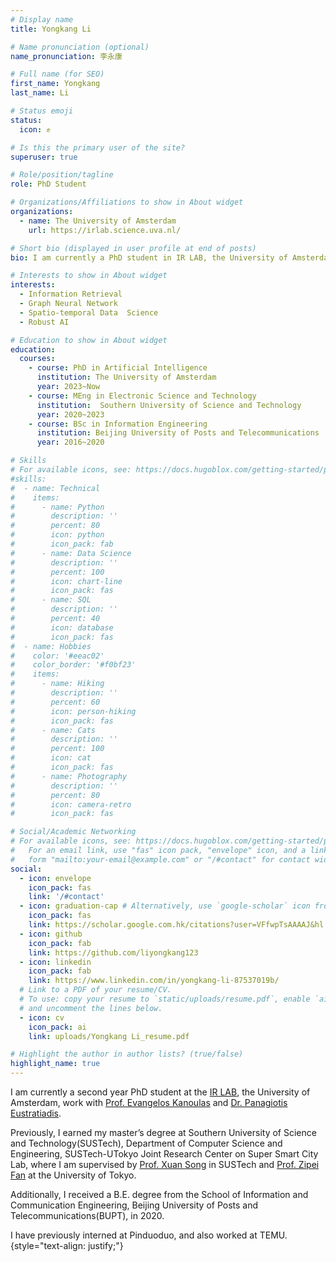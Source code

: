 ```yaml
---
# Display name
title: Yongkang Li

# Name pronunciation (optional)
name_pronunciation: 李永康

# Full name (for SEO)
first_name: Yongkang 
last_name: Li

# Status emoji
status:
  icon: ✊

# Is this the primary user of the site?
superuser: true

# Role/position/tagline
role: PhD Student

# Organizations/Affiliations to show in About widget
organizations:
  - name: The University of Amsterdam 
    url: https://irlab.science.uva.nl/

# Short bio (displayed in user profile at end of posts)
bio: I am currently a PhD student in IR LAB, the University of Amsterdam, work with Prof. Evangelos Kanoulas. Before that, I got my master degree at Southern University of Science and Technology, Department of Computer Science and Engineering, SUSTech-UTokyo Joint Research Center on Super Smart City Lab, where I am supervised by Prof. Xuan Song in SUSTech and Prof. Zipei Fan at the University of Tokyo. What's more, I received a B.E. degree in the School of Information and Communication Engineering, Beijing University of Posts and Telecommunications in 2020.

# Interests to show in About widget
interests:
  - Information Retrieval 
  - Graph Neural Network 
  - Spatio-temporal Data  Science
  - Robust AI

# Education to show in About widget
education:
  courses:
    - course: PhD in Artificial Intelligence
      institution: The University of Amsterdam
      year: 2023~Now
    - course: MEng in Electronic Science and Technology
      institution:  Southern University of Science and Technology
      year: 2020~2023
    - course: BSc in Information Engineering
      institution: Beijing University of Posts and Telecommunications
      year: 2016~2020

# Skills
# For available icons, see: https://docs.hugoblox.com/getting-started/page-builder/#icons
#skills:
#  - name: Technical
#    items:
#      - name: Python
#        description: ''
#        percent: 80
#        icon: python
#        icon_pack: fab
#      - name: Data Science
#        description: ''
#        percent: 100
#        icon: chart-line
#        icon_pack: fas
#      - name: SQL
#        description: ''
#        percent: 40
#        icon: database
#        icon_pack: fas
#  - name: Hobbies
#    color: '#eeac02'
#    color_border: '#f0bf23'
#    items:
#      - name: Hiking
#        description: ''
#        percent: 60
#        icon: person-hiking
#        icon_pack: fas
#      - name: Cats
#        description: ''
#        percent: 100
#        icon: cat
#        icon_pack: fas
#      - name: Photography
#        description: ''
#        percent: 80
#        icon: camera-retro
#        icon_pack: fas

# Social/Academic Networking
# For available icons, see: https://docs.hugoblox.com/getting-started/page-builder/#icons
#   For an email link, use "fas" icon pack, "envelope" icon, and a link in the
#   form "mailto:your-email@example.com" or "/#contact" for contact widget.
social:
  - icon: envelope
    icon_pack: fas
    link: '/#contact'
  - icon: graduation-cap # Alternatively, use `google-scholar` icon from `ai` icon pack
    icon_pack: fas
    link: https://scholar.google.com.hk/citations?user=VFfwpTsAAAAJ&hl
  - icon: github
    icon_pack: fab
    link: https://github.com/liyongkang123
  - icon: linkedin
    icon_pack: fab
    link: https://www.linkedin.com/in/yongkang-li-87537019b/
  # Link to a PDF of your resume/CV.
  # To use: copy your resume to `static/uploads/resume.pdf`, enable `ai` icons in `params.yaml`,
  # and uncomment the lines below.
  - icon: cv
    icon_pack: ai
    link: uploads/Yongkang Li_resume.pdf

# Highlight the author in author lists? (true/false)
highlight_name: true
---
```


I am currently a second year PhD student at the [IR LAB](https://irlab.science.uva.nl/), the University of Amsterdam, work with [Prof. Evangelos Kanoulas](https://staff.fnwi.uva.nl/e.kanoulas/) and [Dr. Panagiotis Eustratiadis](https://scholar.google.com/citations?user=lj5XzYUAAAAJ&hl=en). 

Previously, I earned my master’s degree at Southern University of Science and Technology(SUSTech), Department of Computer Science and Engineering, SUSTech-UTokyo Joint Research Center on Super Smart City Lab, where I am supervised by [Prof. Xuan Song](https://scholar.google.com/citations?user=_qCSLpMAAAAJ&hl=zh-CN) in SUSTech and [Prof. Zipei Fan](https://scholar.google.com/citations?user=OMny2bEAAAAJ&hl=zh-CN) at the University of Tokyo. 

Additionally, I received a B.E. degree from the School of Information and Communication Engineering, Beijing University of Posts and Telecommunications(BUPT), in 2020.

I have previously interned at Pinduoduo, and also worked at TEMU.
{style="text-align: justify;"}

